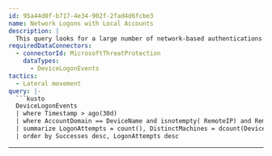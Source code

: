 ```yaml
---
id: 95a44d0f-b717-4e34-902f-2fad4d6fcbe3
name: Network Logons with Local Accounts
description: |
  This query looks for a large number of network-based authentications using local credentials coming from a single source IP address. High counts of logons involving a large number of distinct machines may identify an attacker beachhead within an enterprise.
requiredDataConnectors:
  - connectorId: MicrosoftThreatProtection
    dataTypes:
      - DeviceLogonEvents
tactics:
  - Lateral movement
query: |-
  ```kusto
  DeviceLogonEvents
  | where Timestamp > ago(30d)
  | where AccountDomain == DeviceName and isnotempty( RemoteIP) and RemoteIP !in ('::1','-', '0.0.0.0') and RemoteIP !startswith "127."
  | summarize LogonAttempts = count(), DistinctMachines = dcount(DeviceId), Successes = countif(ActionType == 'Success'), RemoteDeviceName = any(RemoteDeviceName)  by RemoteIP, Protocol, LogonType, AccountName
  | order by Successes desc, LogonAttempts desc
  ```
---
```


